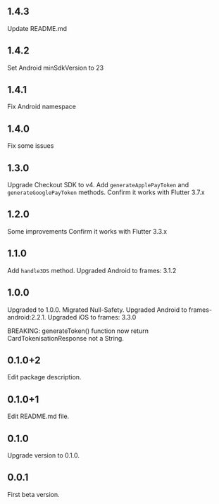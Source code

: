 ## 1.4.3
Update README.md

## 1.4.2
Set Android minSdkVersion to 23

## 1.4.1
Fix Android namespace

## 1.4.0
Fix some issues

## 1.3.0
Upgrade Checkout SDK to v4.
Add `generateApplePayToken` and `generateGooglePayToken` methods.
Confirm it works with Flutter 3.7.x

## 1.2.0
Some improvements
Confirm it works with Flutter 3.3.x

## 1.1.0
Add `handle3DS` method.
Upgraded Android to frames: 3.1.2

## 1.0.0

Upgraded to 1.0.0.
Migrated Null-Safety.
Upgraded Android to frames-android:2.2.1.
Upgraded iOS to frames: 3.3.0

BREAKING: generateToken() function now return CardTokenisationResponse not a String.

## 0.1.0+2

Edit package description.

## 0.1.0+1

Edit README.md file.

## 0.1.0

Upgrade version to 0.1.0.

## 0.0.1

First beta version.
